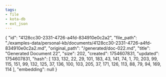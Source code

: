 ```yaml
---
tags:
- file
- kota-db
- ext_json
---
```

{
  "id": "4128cc30-2331-4726-a4fd-834910e0c2a2",
  "file_path": "./examples-data/personal-kb/documents/4128cc30-2331-4726-a4fd-834910e0c2a2.md",
  "original_path": "/generated/doc-022.md",
  "title": "Generated Document 22",
  "size": 202,
  "created": 1754607831,
  "updated": 1754607831,
  "hash": [
    133,
    132,
    22,
    29,
    101,
    183,
    43,
    141,
    74,
    1,
    70,
    203,
    99,
    115,
    151,
    99,
    132,
    125,
    37,
    136,
    100,
    103,
    205,
    37,
    171,
    126,
    113,
    88,
    79,
    94,
    169,
    114
  ],
  "embedding": null
}